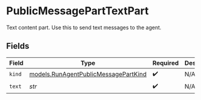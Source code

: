 # PublicMessagePartTextPart

Text content part. Use this to send text messages to the agent.


## Fields

| Field                                                                              | Type                                                                               | Required                                                                           | Description                                                                        |
| ---------------------------------------------------------------------------------- | ---------------------------------------------------------------------------------- | ---------------------------------------------------------------------------------- | ---------------------------------------------------------------------------------- |
| `kind`                                                                             | [models.RunAgentPublicMessagePartKind](../models/runagentpublicmessagepartkind.md) | :heavy_check_mark:                                                                 | N/A                                                                                |
| `text`                                                                             | *str*                                                                              | :heavy_check_mark:                                                                 | N/A                                                                                |